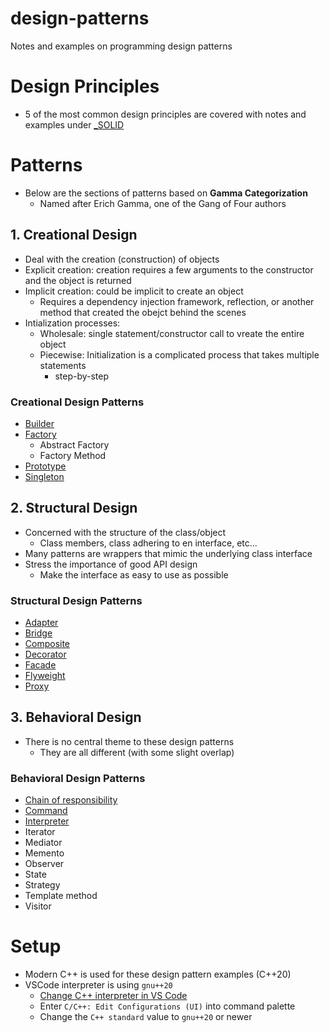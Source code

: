 # design-patterns
Notes and examples on programming design patterns

# Design Principles
- 5 of the most common design principles are covered with notes and examples under [_SOLID](_SOLID/README.md)


# Patterns
- Below are the sections of patterns based on **Gamma Categorization**
    - Named after Erich Gamma, one of the Gang of Four authors

## 1. Creational Design
- Deal with the creation (construction) of objects
- Explicit creation: creation requires a few arguments to the constructor and the object is returned
- Implicit creation: could be implicit to create an object
    - Requires a dependency injection framework, reflection, or another method that created the obejct behind the scenes
- Intialization processes:
    - Wholesale: single statement/constructor call to vreate the entire object
    - Piecewise: Initialization is a complicated process that takes multiple statements
        - step-by-step

### Creational Design Patterns
- [Builder](builder/)
- [Factory](factory/)
    - Abstract Factory
    - Factory Method
- [Prototype](prototype/)
- [Singleton](singleton/)

## 2. Structural Design
- Concerned with the structure of the class/object
    - Class members, class adhering to en interface, etc...
- Many patterns are wrappers that mimic the underlying class interface
- Stress the importance of good API design
    - Make the interface as easy to use as possible

### Structural Design Patterns
- [Adapter](adapter/)
- [Bridge](bridge/)
- [Composite](composite/)
- [Decorator](/decorator/)
- [Facade](/facade/)
- [Flyweight](/flyweight/)
- [Proxy](/proxy/)

## 3. Behavioral Design
- There is no central theme to these design patterns
    - They are all different (with some slight overlap)

### Behavioral Design Patterns
- [Chain of responsibility](/chain-of-responsibility/)
- [Command](/command/)
- [Interpreter](/interpreter/)
- Iterator
- Mediator
- Memento
- Observer
- State
- Strategy
- Template method
- Visitor

# Setup
- Modern C++ is used for these design pattern examples (C++20)
- VSCode interpreter is using `gnu++20`
    - [Change C++ interpreter in VS Code](https://code.visualstudio.com/docs/cpp/config-linux#_cc-configurations)
    - Enter `C/C++: Edit Configurations (UI)` into command palette
    - Change the `C++ standard` value to `gnu++20` or newer